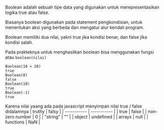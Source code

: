 Boolean adalah sebuah tipe data yang digunakan untuk merepresentasikan logika true atau false.

Biasanya boolean digunakan pada statement pengkondisian, untuk menentukan aksi yang berbeda dan mengatur alur kendali program.

Boolean memiliki dua nilai, yakni true jika kondisi benar, dan false jika kondisi salah. 

Pada prakteknya untuk menghasilkan boolean bisa menggunakan fungsi atau `boolean(nilai)`
```
Boolean(10 < 20)
true
Boolean(0)
false
Boolean(10)
true
Boolean(-1)
true
```
Karena nilai yaang ada pada javascript menyimpan nilai true / false didalamnya
| truthy | falsy |
| ----------- | ----------- |
| true | false |
| non-zero number | 0 |
| "string" | "" |
| object | undefined |
| arrays | null |
| functions | NaN |
